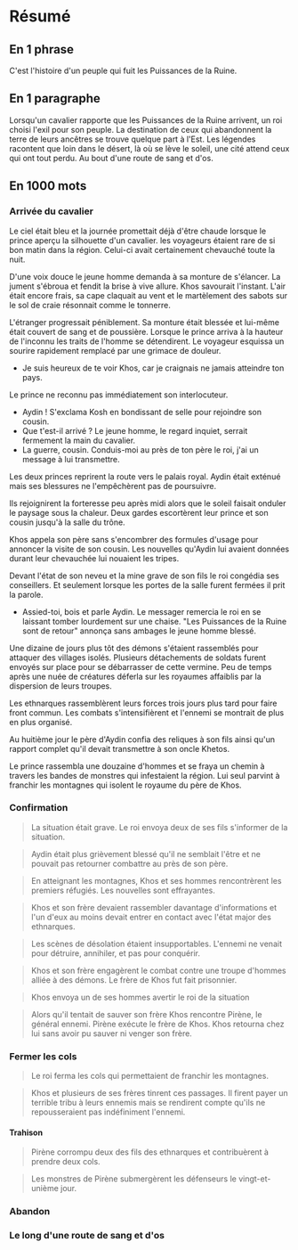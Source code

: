 # Résumé

## En 1 phrase
C'est l'histoire d'un peuple qui fuit les Puissances de la Ruine.

## En 1 paragraphe
Lorsqu'un cavalier rapporte que les Puissances de la Ruine arrivent, un roi choisi l'exil pour son peuple.
La destination de ceux qui abandonnent la terre de leurs ancêtres se trouve quelque part à l'Est.
Les légendes racontent que loin dans le désert, là où se lève le soleil, une cité attend ceux qui ont tout perdu.
Au bout d'une route de sang et d'os.

## En 1000 mots
### Arrivée du cavalier

Le ciel était bleu et la journée promettait déjà d'être chaude lorsque le prince aperçu la silhouette d'un cavalier.
les voyageurs étaient rare de si bon matin dans la région.
Celui-ci avait certainement chevauché toute la nuit.

D'une voix douce le jeune homme demanda à sa monture de s'élancer.
La jument s'ébroua et fendit la brise à vive allure.
Khos savourait l'instant.
L'air était encore frais, sa cape claquait au vent et le martèlement des sabots sur le sol de craie résonnait comme le tonnerre.

L'étranger progressait péniblement.
Sa monture était blessée et lui-même était couvert de sang et de poussière.
Lorsque le prince arriva à la hauteur de l'inconnu les traits de l'homme se détendirent.
Le voyageur esquissa un sourire rapidement remplacé par une grimace de douleur.

- Je suis heureux de te voir Khos, car je craignais ne jamais atteindre ton pays.

Le prince ne reconnu pas immédiatement son interlocuteur.

- Aydin ! S'exclama Kosh en bondissant de selle pour rejoindre son cousin.
- Que t'est-il arrivé ? Le jeune homme, le regard inquiet, serrait fermement la main du cavalier.
- La guerre, cousin. Conduis-moi au près de ton père le roi, j'ai un message à lui transmettre.

Les deux princes reprirent la route vers le palais royal.
Aydin était exténué mais ses blessures ne l'empêchèrent pas de poursuivre.

Ils rejoignirent la forteresse peu après midi alors que le soleil faisait onduler le paysage sous la chaleur.
Deux gardes escortèrent leur prince et son cousin jusqu'à la salle du trône.

Khos appela son père sans s'encombrer des formules d'usage pour annoncer la visite de son cousin.
Les nouvelles qu'Aydin lui avaient données durant leur chevauchée lui nouaient les tripes.

Devant l'état de son neveu et la mine grave de son fils le roi congédia ses conseillers.
Et seulement lorsque les portes de la salle furent fermées il prit la parole.

- Assied-toi, bois et parle Aydin.
Le messager remercia le roi en se laissant tomber lourdement sur une chaise.
"Les Puissances de la Ruine sont de retour" annonça sans ambages le jeune homme blessé.

Une dizaine de jours plus tôt des démons s'étaient rassemblés pour attaquer des villages isolés.
Plusieurs détachements de soldats furent envoyés sur place pour se débarrasser de cette vermine.
Peu de temps après une nuée de créatures déferla sur les royaumes affaiblis par la dispersion de leurs troupes.

Les ethnarques rassemblèrent leurs forces trois jours plus tard pour faire front commun.
Les combats s'intensifièrent et l'ennemi se montrait de plus en plus organisé.

Au huitième jour le père d'Aydin confia des reliques à son fils ainsi qu'un rapport complet qu'il devait transmettre à son oncle Khetos.

Le prince rassembla une douzaine d'hommes et se fraya un chemin à travers les bandes de monstres qui infestaient la région.
Lui seul parvint à franchir les montagnes qui isolent le royaume du père de Khos.

### Confirmation
> La situation était grave.
> Le roi envoya deux de ses fils s'informer de la situation.

> Aydin était plus grièvement blessé qu'il ne semblait l'être et ne pouvait pas retourner combattre au près de son père.

> En atteignant les montagnes, Khos et ses hommes rencontrèrent les premiers réfugiés.
> Les nouvelles sont effrayantes.

> Khos et son frère devaient rassembler davantage d'informations et l'un d'eux au moins devait entrer en contact avec l'état major des ethnarques.

> Les scènes de désolation étaient insupportables.
> L'ennemi ne venait pour détruire, annihiler, et pas pour conquérir.

> Khos et son frère engagèrent le combat contre une troupe d'hommes alliée à des démons.
> Le frère de Khos fut fait prisonnier.

> Khos envoya un de ses hommes avertir le roi de la situation

> Alors qu'il tentait de sauver son frère Khos rencontre Pirène, le général ennemi.
> Pirène exécute le frère de Khos.
> Khos retourna chez lui sans avoir pu sauver ni venger son frère.

### Fermer les cols
> Le roi ferma les cols qui permettaient de franchir les montagnes.

> Khos et plusieurs de ses frères tinrent ces passages.
> Il firent payer un terrible tribu à leurs ennemis mais se rendirent compte qu'ils ne repousseraient pas indéfiniment l'ennemi.

#### Trahison
> Pirène corrompu deux des fils des ethnarques et contribuèrent à prendre deux cols.

> Les monstres de Pirène submergèrent les défenseurs le vingt-et-unième jour.

### Abandon

### Le long d'une route de sang et d'os